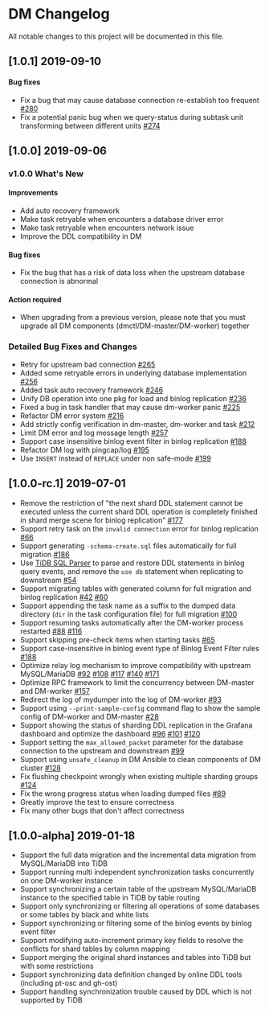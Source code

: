 # DM Changelog

All notable changes to this project will be documented in this file.

## [1.0.1] 2019-09-10

#### Bug fixes

- Fix a bug that may cause database connection re-establish too frequent [#280](https://github.com/pingcap/dm/pull/280)
- Fix a potential panic bug when we query-status during subtask unit transforming between different units [#274](https://github.com/pingcap/dm/pull/274)

## [1.0.0] 2019-09-06

### v1.0.0 What's New

#### Improvements

- Add auto recovery framework
- Make task retryable when encounters a database driver error
- Make task retryable when encounters network issue
- Improve the DDL compatibility in DM

#### Bug fixes

- Fix the bug that has a risk of data loss when the upstream database connection is abnormal 

#### Action required

- When upgrading from a previous version, please note that you must upgrade all DM components (dmctl/DM-master/DM-worker) together

### Detailed Bug Fixes and Changes

- Retry for upstream bad connection [#265](https://github.com/pingcap/dm/pull/265)
- Added some retryable errors in underlying database implementation [#256](https://github.com/pingcap/dm/pull/256)
- Added task auto recovery framework [#246](https://github.com/pingcap/dm/pull/246)
- Unify DB operation into one pkg for load and binlog replication [#236](https://github.com/pingcap/dm/pull/236)
- Fixed a bug in task handler that may cause dm-worker panic [#225](https://github.com/pingcap/dm/pull/225)
- Refactor DM error system [#216](https://github.com/pingcap/dm/pull/216)
- Add strictly config verification in dm-master, dm-worker and task [#212](https://github.com/pingcap/dm/pull/212)
- Limit DM error and log message length [#257](https://github.com/pingcap/dm/pull/257)
- Support case insensitive binlog event filter in binlog replication [#188](https://github.com/pingcap/dm/pull/188)
- Refactor DM log with pingcap/log [#195](https://github.com/pingcap/dm/pull/195)
- Use `INSERT` instead of `REPLACE` under non safe-mode [#199](https://github.com/pingcap/dm/pull/199)


## [1.0.0-rc.1] 2019-07-01

- Remove the restriction of "the next shard DDL statement cannot be executed unless the current shard DDL operation is completely finished in shard merge scene for binlog replication" [#177](https://github.com/pingcap/dm/pull/177)
- Support retry task on the `invalid connection` error for binlog replication [#66](https://github.com/pingcap/dm/pull/66)
- Support generating `-schema-create.sql` files automatically for full migration [#186](https://github.com/pingcap/dm/pull/186)
- Use [TiDB SQL Parser](https://github.com/pingcap/parser) to parse and restore DDL statements in binlog query events, and remove the `use db` statement when replicating to downstream [#54](https://github.com/pingcap/dm/pull/54)
- Support migrating tables with generated column for full migration and binlog replication [#42](https://github.com/pingcap/dm/pull/42) [#60](https://github.com/pingcap/dm/pull/60)
- Support appending the task name as a suffix to the dumped data directory (`dir` in the task configuration file) for full migration [#100](https://github.com/pingcap/dm/pull/100)
- Support resuming tasks automatically after the DM-worker process restarted [#88](https://github.com/pingcap/dm/pull/88) [#116](https://github.com/pingcap/dm/pull/116)
- Support skipping pre-check items when starting tasks [#65](https://github.com/pingcap/dm/pull/65)
- Support case-insensitive in binlog event type of Binlog Event Filter rules [#188](https://github.com/pingcap/dm/pull/188)
- Optimize relay log mechanism to improve compatibility with upstream MySQL/MariaDB [#92](https://github.com/pingcap/dm/pull/92) [#108](https://github.com/pingcap/dm/pull/108) [#117](https://github.com/pingcap/dm/pull/117) [#140](https://github.com/pingcap/dm/pull/140) [#171](https://github.com/pingcap/dm/pull/171)
- Optimize RPC framework to limit the concurrency between DM-master and DM-worker [#157](https://github.com/pingcap/dm/pull/157)
- Redirect the log of mydumper into the log of DM-worker [#93](https://github.com/pingcap/dm/pull/93)
- Support using `--print-sample-config` command flag to show the sample config of DM-worker and DM-master [#28](https://github.com/pingcap/dm/pull/28)
- Support showing the status of sharding DDL replication in the Grafana dashboard and optimize the dashboard [#96](https://github.com/pingcap/dm/pull/96) [#101](https://github.com/pingcap/dm/pull/101) [#120](https://github.com/pingcap/dm/pull/120)
- Support setting the `max_allowed_packet` parameter for the database connection to the upstream and downstream [#99](https://github.com/pingcap/dm/pull/99) 
- Support using `unsafe_cleanup` in DM Ansible to clean components of DM cluster [#128](https://github.com/pingcap/dm/pull/128)
- Fix flushing checkpoint wrongly when existing multiple sharding groups [#124](https://github.com/pingcap/dm/pull/124)
- Fix the wrong progress status when loading dumped files [#89](https://github.com/pingcap/dm/pull/89)
- Greatly improve the test to ensure correctness
- Fix many other bugs that don't affect correctness

## [1.0.0-alpha] 2019-01-18

- Support the full data migration and the incremental data migration from MySQL/MariaDB into TiDB
- Support running multi independent synchronization tasks concurrently on one DM-worker instance
- Support synchronizing a certain table of the upstream MySQL/MariaDB instance to the specified table in TiDB by table routing
- Support only synchronizing or filtering all operations of some databases or some tables by black and white lists
- Support synchronizing or filtering some of the binlog events by binlog event filter
- Support modifying auto-increment primary key fields to resolve the conflicts for shard tables by column mapping
- Support merging the original shard instances and tables into TiDB but with some restrictions
- Support synchronizing data definition changed by online DDL tools (including pt-osc and gh-ost)
- Support handling synchronization trouble caused by DDL which is not supported by TiDB
